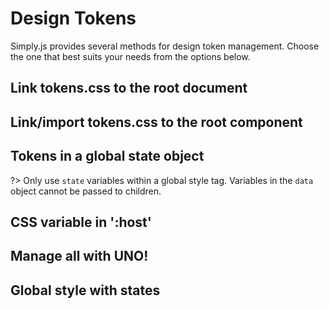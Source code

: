 # Design Tokens

Simply.js provides several methods for design token management. Choose the one that best suits your needs from the options below.

## Link tokens.css to the root document
<repl-component id="d6bvgus52kc5f44"></repl-component>

## Link/import tokens.css to the root component
<repl-component id="st5t6rasly8yim6"></repl-component>

## Tokens in a global state object

?> Only use `state` variables within a global style tag. Variables in the `data` object cannot be passed to children.

<repl-component id="3ar1za5hmuy5fal"></repl-component>

## CSS variable in ':host'
<repl-component id="vi3k3uspqvsrvfl"></repl-component>

## Manage all with UNO!
<repl-component id="uwcjovt87x13743"></repl-component>

## Global style with states
<repl-component id="kzqow3a2hwfkq21"></repl-component>
